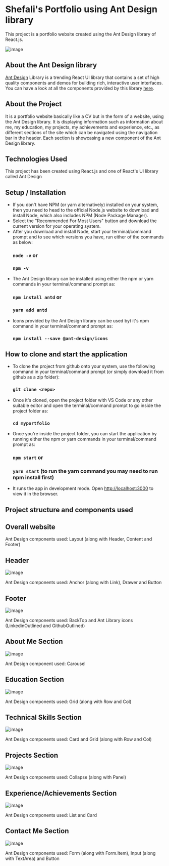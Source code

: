 # Shefali's Portfolio using Ant Design library
This project is a portfolio website created using the Ant Design library of React.js.

![image](https://user-images.githubusercontent.com/52604745/161911216-39ee1964-27df-4c5e-9fb7-0e5dc9ae9c32.png)

## About the Ant Design library
[Ant Design](https://ant.design/) Library is a trending React UI library that contains a set of high quality components and demos for building rich, interactive user interfaces. You can have a look at all the components provided by this library [here](https://ant.design/components/overview/).

## About the Project
It is a portfolio website basically like a CV but in the form of a website, using the Ant Design library. It is displaying information such as information about me, my education, my projects, my achievements and experience, etc., as different sections of the site which can be navigated using the navigation bar in the header. 
Each section is showcasing a new component of the Ant Design library.

## Technologies Used
This project has been created using React.js and one of React's UI library called Ant Design

## Setup / Installation
* If you don't have NPM (or yarn alternatively) installed on your system, then you need to head to the official Node.js website to download and install Node, which also includes NPM (Node Package Manager).
* Select the "Recommended For Most Users" button and download the current version for your operating system.
* After you download and install Node, start your terminal/command prompt and to see which versions you have, run either of the commands as below:
  ### `node -v`   or 
  ### `npm -v`
* The Ant Design library can be installed using either the npm or yarn commands in your terminal/command prompt as:
  ### `npm install antd`   or
  ### `yarn add antd` 
* Icons provided by the Ant Design library can be used byt it's npm command in your terminal/command prompt as:
  ### `npm install --save @ant-design/icons`

## How to clone and start the application
* To clone the project from github onto your system, use the following command in your terminal/command prompt (or simply download it from github as a zip folder):
  ### `git clone <repo>`
* Once it's cloned, open the project folder with VS Code or any other suitable editor and open the terminal/command prompt to go inside the project folder as:
  ### `cd myportfolio`
* Once you're inside the project folder, you can start the application by running either the npm or yarn commands in your terminal/command prompt as:  
  ### `npm start`   or
  ### `yarn start` (to run the yarn command you may need to run npm install first)
* It runs the app in development mode. Open [http://localhost:3000](http://localhost:3000) to view it in the browser.

## Project structure and components used
## Overall website
Ant Design components used: Layout (along with Header, Content and Footer)

## Header
![image](https://user-images.githubusercontent.com/52604745/161909355-ae6f4007-b870-4d33-b49d-57d32afa6a70.png)

Ant Design components used: Anchor (along with Link), Drawer and Button

## Footer
![image](https://user-images.githubusercontent.com/52604745/161909524-3a4bdd2e-d356-4d20-b893-87c8b590deb9.png)

Ant Design components used: BackTop and Ant Library icons (LinkedinOutlined and GithubOutlined)

## About Me Section
![image](https://user-images.githubusercontent.com/52604745/161911264-5b273c17-72aa-4204-948d-be6510583225.png)

Ant Design component used: Carousel

## Education Section
![image](https://user-images.githubusercontent.com/52604745/161909879-728894b8-0eb9-4c78-9c1f-697bda76de12.png)

Ant Design components used: Grid (along with Row and Col)

## Technical Skills Section
![image](https://user-images.githubusercontent.com/52604745/161910111-4162138e-866c-47d6-a615-94b38b8564ed.png)

Ant Design components used: Card and Grid (along with Row and Col)

## Projects Section
![image](https://user-images.githubusercontent.com/52604745/161910273-e33f5308-86e3-485a-aaba-e37fec123f7a.png)

Ant Design components used: Collapse (along with Panel)

## Experience/Achievements Section
![image](https://user-images.githubusercontent.com/52604745/161910619-dbf1b4d0-292a-4549-a7d8-fce02583e018.png)

Ant Design components used: List and Card

## Contact Me Section
![image](https://user-images.githubusercontent.com/52604745/161910750-e920ef1e-4090-4818-ad89-f601cb9ff807.png)

Ant Design components used: Form (along with Form.Item), Input (along with TextArea) and Button
